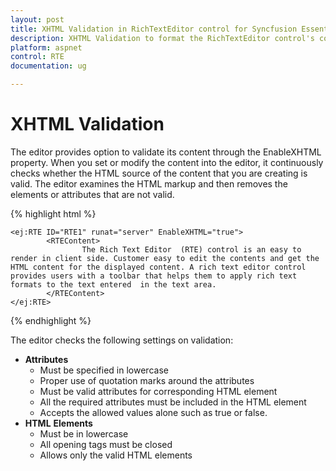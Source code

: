 ```yaml
---
layout: post
title: XHTML Validation in RichTextEditor control for Syncfusion Essential ASP.NET Webform
description: XHTML Validation to format the RichTextEditor control's content
platform: aspnet
control: RTE
documentation: ug

---
```

# XHTML Validation

The editor provides option to validate its content through the EnableXHTML property. When you set or modify the content into the editor, it continuously checks whether the HTML source of the content that you are creating is valid. The editor examines the HTML markup and then removes the elements or attributes that are not valid. 

{% highlight html %}

	<ej:RTE ID="RTE1" runat="server" EnableXHTML="true">
	        <RTEContent>
		            The Rich Text Editor  (RTE) control is an easy to render in client side. Customer easy to edit the contents and get the HTML content for the displayed content. A rich text editor control provides users with a toolbar that helps them to apply rich text formats to the text entered  in the text area.
		    </RTEContent>
    </ej:RTE>
	
{% endhighlight %}

The editor checks the following settings on validation:

* **Attributes** 
  * Must be specified in lowercase 
  * Proper use of quotation marks around the attributes
  * Must be valid attributes for corresponding HTML element
  * All the required attributes must be included in the HTML element
  * Accepts the allowed values alone such as true or false.
* **HTML** **Elements** 
  * Must be in lowercase 
  * All opening tags must be closed
  * Allows only the valid HTML elements